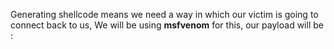 Generating shellcode means we need a way in which our victim is going to connect back to us, We will be using **msfvenom** for this, our payload will be :

```shell

```